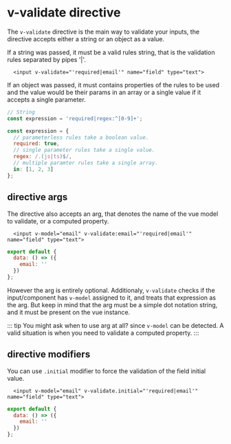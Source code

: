 # v-validate directive

The `v-validate` directive is the main way to validate your inputs, the directive accepts either a string or an object as a value.

If a string was passed, it must be a valid rules string, that is the validation rules separated by pipes '|'.

```vue
  <input v-validate="'required|email'" name="field" type="text">
```

If an object was passed, it must contains properties of the rules to be used and the value would be their params in an array or a single value if it accepts a single parameter.

```js
// String
const expression = 'required|regex:^[0-9]+';

const expression = {
  // parameterless rules take a boolean value.
  required: true,
  // single parameter rules take a single value.
  regex: /.(js|ts)$/,
  // multiple paramter rules take a single array.
  in: [1, 2, 3]
};
```

## directive args

The directive also accepts an arg, that denotes the name of the vue model to validate, or a computed property.

```vue
  <input v-model="email" v-validate:email="'required|email'" name="field" type="text">
```

```js
export default {
  data: () => ({
    email: ''
  })
};
```

However the arg is entirely optional. Additionaly, `v-validate` checks if the input/component has `v-model` assigned to it, and treats that expression as the arg. But keep in mind that the arg must be a simple dot notation string, and it must be present on the vue instance.

::: tip
  You might ask when to use arg at all? since `v-model` can be detected. A valid situation is when you need to validate a computed property.
:::

## directive modifiers

You can use `.initial` modifier to force the validation of the field initial value.

```vue
  <input v-model="email" v-validate.initial="'required|email'" name="field" type="text">
```

```js
export default {
  data: () => ({
    email: ''
  })
};
```
